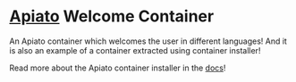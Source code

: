 # [Apiato](https://github.com/apiato/apiato) Welcome Container

An Apiato container which welcomes the user in different languages! And it is also an example of a container extracted using container installer!

Read more about the Apiato container installer in the [docs](http://docs.apiato.io/)!
